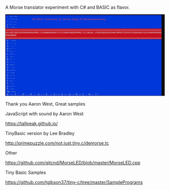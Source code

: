 A Morse translator experiment with C# and BASIC as flavor.


![SAMPLE](Morse.jpg)

Thank you Aaron West, 
Great samples 

JavaScript with sound by Aaron West

https://tallpeak.github.io/

TinyBasic version by Lee Bradley

http://primepuzzle.com/not.just.tiny.c/demorse.tc

Other 

https://github.com/gitcnd/MorseLED/blob/master/MorseLED.cpp

Tiny Basic Samples

https://github.com/tgibson37/tiny-c/tree/master/SamplePrograms
